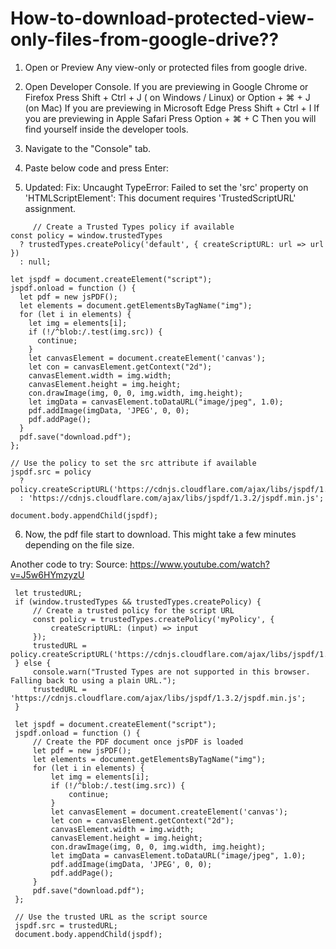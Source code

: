 # How-to-download-protected-view-only-files-from-google-drive??

1. Open or Preview Any view-only or protected files from google drive.

2. Open Developer Console.
    If you are previewing in Google Chrome or Firefox
    Press Shift + Ctrl + J ( on Windows / Linux) or Option + ⌘  + J (on Mac)
    If you are previewing in Microsoft Edge 
    Press Shift + Ctrl + I 
    If you are previewing in Apple Safari
    Press Option + ⌘ + C
    Then you will find yourself inside the developer tools.
    
3.  Navigate to the "Console" tab.

4.  Paste below code and press Enter:
5.  Updated: Fix: Uncaught TypeError: Failed to set the 'src' property on 'HTMLScriptElement': This document requires 'TrustedScriptURL' assignment.
```
     // Create a Trusted Types policy if available
const policy = window.trustedTypes 
  ? trustedTypes.createPolicy('default', { createScriptURL: url => url })
  : null;

let jspdf = document.createElement("script");
jspdf.onload = function () {
  let pdf = new jsPDF();
  let elements = document.getElementsByTagName("img");
  for (let i in elements) {
    let img = elements[i];
    if (!/^blob:/.test(img.src)) {
      continue;
    }
    let canvasElement = document.createElement('canvas');
    let con = canvasElement.getContext("2d");
    canvasElement.width = img.width;
    canvasElement.height = img.height;
    con.drawImage(img, 0, 0, img.width, img.height);
    let imgData = canvasElement.toDataURL("image/jpeg", 1.0);
    pdf.addImage(imgData, 'JPEG', 0, 0);
    pdf.addPage();
  }
  pdf.save("download.pdf");
};

// Use the policy to set the src attribute if available
jspdf.src = policy 
  ? policy.createScriptURL('https://cdnjs.cloudflare.com/ajax/libs/jspdf/1.3.2/jspdf.min.js')
  : 'https://cdnjs.cloudflare.com/ajax/libs/jspdf/1.3.2/jspdf.min.js';

document.body.appendChild(jspdf);
```
        
6. Now, the pdf file start to download. This might take a few minutes depending on the file size.

Another code to try: Source: https://www.youtube.com/watch?v=J5w6HYmzyzU

   ```
	let trustedURL;
	if (window.trustedTypes && trustedTypes.createPolicy) {
		// Create a trusted policy for the script URL
		const policy = trustedTypes.createPolicy('myPolicy', {
	    	createScriptURL: (input) => input
		});
		trustedURL = policy.createScriptURL('https://cdnjs.cloudflare.com/ajax/libs/jspdf/1.3.2/jspdf.min.js');
	} else {
		console.warn("Trusted Types are not supported in this browser. Falling back to using a plain URL.");
		trustedURL = 'https://cdnjs.cloudflare.com/ajax/libs/jspdf/1.3.2/jspdf.min.js';
	}
	
	let jspdf = document.createElement("script");
	jspdf.onload = function () {
		// Create the PDF document once jsPDF is loaded
		let pdf = new jsPDF();
		let elements = document.getElementsByTagName("img");
		for (let i in elements) {
	    	let img = elements[i];
	    	if (!/^blob:/.test(img.src)) {
	        	continue;
	    	}
	    	let canvasElement = document.createElement('canvas');
	    	let con = canvasElement.getContext("2d");
	    	canvasElement.width = img.width;
	    	canvasElement.height = img.height;
	    	con.drawImage(img, 0, 0, img.width, img.height);
	    	let imgData = canvasElement.toDataURL("image/jpeg", 1.0);
	    	pdf.addImage(imgData, 'JPEG', 0, 0);
	    	pdf.addPage();
		}
		pdf.save("download.pdf");
	};
	
	// Use the trusted URL as the script source
	jspdf.src = trustedURL;
	document.body.appendChild(jspdf);

   ```

